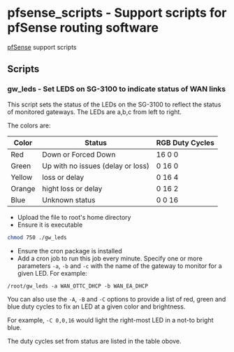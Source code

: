 # pfsense_scripts - Support scripts for pfSense routing software

[pfSense](https://www.pfsense.org/) support scripts

## Scripts

### gw_leds - Set LEDS on SG-3100 to indicate status of WAN links

This script sets the status of the LEDs on the SG-3100 to reflect the
status of monitored gateways.  The LEDs are a,b,c from left to right.

The colors are:

| Color  | Status                            | RGB Duty Cycles |
|--------|-----------------------------------|-----------------|
| Red    | Down or Forced Down               | 16 0 0          |
| Green  | Up with no issues (delay or loss) | 0 16 0          |
| Yellow | loss or delay                     | 0 16 4          |
| Orange | hight loss or delay               | 0 16 2          |
| Blue   | Unknown status                    | 0 0 16          |

+ Upload the file to root's home directory
+ Ensure it is executable
```sh
chmod 750 ./gw_leds
```
+ Ensure the cron package is installed
+ Add a cron job to run this job every minute.  Specify one or more
  parameters `-a`, `-b` and `-c` with the name of the gateway to
  monitor for a given LED.  For example:
```
/root/gw_leds -a WAN_OTTC_DHCP -b WAN_EA_DHCP
```

You can also use the `-A`, `-B` and `-C` options to provide a list of
red, green and blue duty cycles to fix an LED at a given color and
brightness.

For example, `-C 0,0,16` would light the right-most LED in a not-to
bright blue.

The duty cycles set from status are listed in the table obove.

